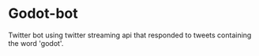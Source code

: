Godot-bot
=========

Twitter bot using twitter streaming api that responded to tweets containing the word 'godot'.
